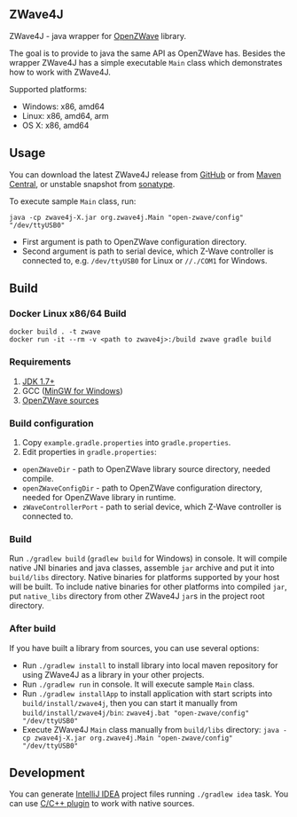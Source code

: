 ## ZWave4J
ZWave4J - java wrapper for [OpenZWave](https://github.com/OpenZWave/open-zwave) library.

The goal is to provide to java the same API as OpenZWave has.
Besides the wrapper ZWave4J has a simple executable `Main` class which demonstrates how to work with ZWave4J.

Supported platforms:

* Windows: x86, amd64
* Linux: x86, amd64, arm
* OS X: x86, amd64

## Usage

You can download the latest ZWave4J release from [GitHub](https://github.com/zgmnkv/zwave4j/releases)
or from [Maven Central](http://search.maven.org/#search%7Cga%7C1%7Ca%3A%22zwave4j%22),
or unstable snapshot from [sonatype](https://oss.sonatype.org/content/repositories/snapshots/com/github/zgmnkv/zwave4j/).

To execute sample `Main` class, run:

```java -cp zwave4j-X.jar org.zwave4j.Main "open-zwave/config" "/dev/ttyUSB0"```

* First argument is path to OpenZWave configuration directory.
* Second argument is path to serial device, which Z-Wave controller is connected to, e.g. `/dev/ttyUSB0` for Linux or `//./COM1` for Windows.

## Build

### Docker Linux x86/64 Build

~~~
docker build . -t zwave
docker run -it --rm -v <path to zwave4j>:/build zwave gradle build
~~~

### Requirements

1. [JDK 1.7+](http://www.oracle.com/technetwork/java/javase/downloads/index.html)
2. GCC ([MinGW for Windows](https://sourceforge.net/projects/mingwbuilds/))
3. [OpenZWave sources](https://github.com/OpenZWave/open-zwave)

### Build configuration

1. Copy `example.gradle.properties` into `gradle.properties`.
2. Edit properties in `gradle.properties`:
  * `openZWaveDir` - path to OpenZWave library source directory, needed compile.
  * `openZWaveConfigDir` - path to OpenZWave configuration directory, needed for OpenZWave library in runtime.
  * `zWaveControllerPort` - path to serial device, which Z-Wave controller is connected to.

### Build

Run `./gradlew build` (`gradlew build` for Windows) in console.
It will compile native JNI binaries and java classes, assemble `jar` archive and put it into `build/libs` directory.
Native binaries for platforms supported by your host will be built.
To include native binaries for other platforms into compiled `jar`, put `native_libs` directory from other ZWave4J `jar`s in the project root directory.

### After build

If you have built a library from sources, you can use several options:

* Run `./gradlew install` to install library into local maven repository for using ZWave4J as a library in your other projects.
* Run `./gradlew run` in console. It will execute sample `Main` class.
* Run `./gradlew installApp` to install application with start scripts into `build/install/zwave4j`, then you can start it manually from `build/install/zwave4j/bin`:
  ```zwave4j.bat "open-zwave/config" "/dev/ttyUSB0"```
* Execute ZWave4J `Main` class manually from `build/libs` directory:
  ```java -cp zwave4j-X.jar org.zwave4j.Main "open-zwave/config" "/dev/ttyUSB0"```

## Development

You can generate [IntelliJ IDEA](https://www.jetbrains.com/idea/) project files running `./gradlew idea` task.
You can use [C/C++ plugin](https://plugins.jetbrains.com/plugin/?id=1373) to work with native sources.
